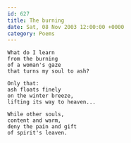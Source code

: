 ```yaml
---
id: 627
title: The burning
date: Sat, 08 Nov 2003 12:00:00 +0000
category: Poems
---
```


    What do I learn  
    from the burning  
    of a woman's gaze  
    that turns my soul to ash?

    Only that:  
    ash floats finely  
    on the winter breeze,  
    lifting its way to heaven...

    While other souls,  
    content and warm,  
    deny the pain and gift  
    of spirit's leaven.


